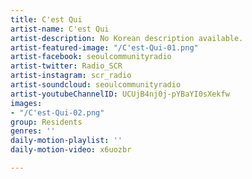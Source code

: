 ```yaml
---
title: C'est Qui
artist-name: C'est Qui
artist-description: No Korean description available.
artist-featured-image: "/C'est-Qui-01.png"
artist-facebook: seoulcommunityradio
artist-twitter: Radio_SCR
artist-instagram: scr_radio
artist-soundcloud: seoulcommunityradio
artist-youtubeChannelID: UCUjB4nj0j-pYBaYI0sXekfw
images:
- "/C'est-Qui-02.png"
group: Residents
genres: ''
daily-motion-playlist: ''
daily-motion-video: x6uozbr

---
```

